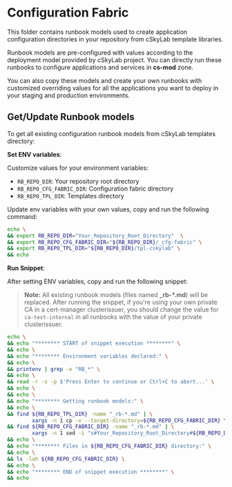 # Configuration Fabric

This folder contains runbook models used to create application configuration directories in your repository from cSkyLab template libraries.

Runbook models are pre-configured with values according to the deployment model provided by cSkyLab project. You can directly run these runbooks to configure applications and services in **cs-mod** zone.

You can also copy these models and create your own runbooks with customized overriding values for all the applications you want to deploy in your staging and production environments.

## Get/Update Runbook models

To get all existing configuration runbook models from cSkyLab templates directory:

**Set ENV variables**:

Customize values for your environment variables:

- `RB_REPO_DIR`: Your repository root directory
- `RB_REPO_CFG_FABRIC_DIR`: Configuration fabric directory
- `RB_REPO_TPL_DIR`: Templates directory

Update env variables with your own values, copy and run the following command:

```bash
echo \
&& export RB_REPO_DIR="Your_Repository_Root_Directory"  \
&& export RB_REPO_CFG_FABRIC_DIR="${RB_REPO_DIR}/_cfg-fabric" \
&& export RB_REPO_TPL_DIR="${RB_REPO_DIR}/tpl-cskylab" \
&& echo
```

**Run Snippet**:

After setting ENV variables, copy and run the following snippet:

>**Note:** All existing runbook models (files named **_rb-*.md**) will be replaced. After running the snippet, if you're using your own private CA in a cert-manager clusterissuer, you should change the value for `ca-test-internal` in all runbooks with the value of your private clusterissuer.

```bash
echo \
&& echo "******** START of snippet execution ********" \
&& echo \
&& echo "******** Environment variables declared:" \
&& echo \
&& printenv | grep -e "RB_*" \
&& echo \
&& read -r -s -p $'Press Enter to continue or Ctrl+C to abort...' \
&& echo \
&& echo \
&& echo "******** Getting runbook models:" \
&& echo \
&& find ${RB_REPO_TPL_DIR} -name "_rb-*.md" | \
        xargs -n 1 cp -v --target-directory=${RB_REPO_CFG_FABRIC_DIR} \
&& find ${RB_REPO_CFG_FABRIC_DIR} -name "_rb-*.md" | \
        xargs -n 1 sed -i "s#Your_Repository_Root_Directory#${RB_REPO_DIR}#g" \
&& echo \
&& echo "******** Files in ${RB_REPO_CFG_FABRIC_DIR} directory:" \
&& echo \
&& ls -lah ${RB_REPO_CFG_FABRIC_DIR} \
&& echo \
&& echo "******** END of snippet execution ********" \
&& echo
```
